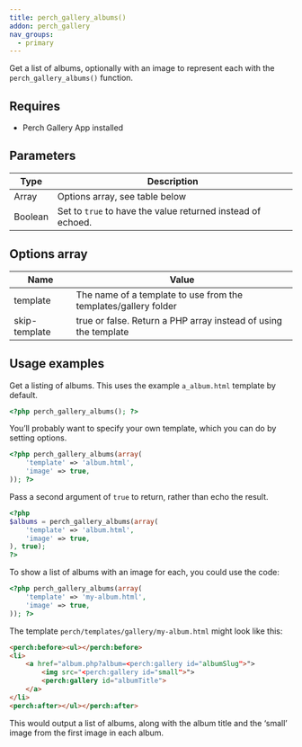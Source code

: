 ```yaml
---
title: perch_gallery_albums()
addon: perch_gallery
nav_groups:
  - primary
---
```


Get a list of albums, optionally with an image to represent each with the `perch_gallery_albums()` function.

## Requires

- Perch Gallery App installed

## Parameters

| Type | Description |
|-|-|
| Array   | Options array, see table below |
| Boolean | Set to `true` to have the value returned instead of echoed. |


## Options array

|Name|Value|
|-|-|
|template|The name of a template to use from the templates/gallery folder|
|skip-template|true or false. Return a PHP array instead of using the template|

## Usage examples

Get a listing of albums. This uses the example `a_album.html` template by default.

```php
<?php perch_gallery_albums(); ?>
```

You’ll probably want to specify your own template, which you can do by setting options.

```php
<?php perch_gallery_albums(array(
    'template' => 'album.html',
    'image' => true,
)); ?>
```

Pass a second argument of `true` to return, rather than echo the result.


```php
<?php
$albums = perch_gallery_albums(array(
    'template' => 'album.html',
    'image' => true,
), true);
?>
```

To show a list of albums with an image for each, you could use the code:

```php
<?php perch_gallery_albums(array(
    'template' => 'my-album.html',
    'image' => true,
)); ?>
```

The template `perch/templates/gallery/my-album.html` might look like this:

```html
<perch:before><ul></perch:before>
<li>
    <a href="album.php?album=<perch:gallery id="albumSlug">">
        <img src="<perch:gallery id="small">">
        <perch:gallery id="albumTitle">
    </a>
</li>
<perch:after></ul></perch:after>
```

This would output a list of albums, along with the album title and the ‘small’ image from the first image in each album.
